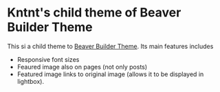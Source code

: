 # Kntnt's child theme of Beaver Builder Theme

This si a child theme to [Beaver Builder Theme](https://www.wpbeaverbuilder.com/wordpress-framework-theme/). Its main features includes

* Responsive font sizes
* Feaured image also on pages (not only posts)
* Featured image links to original image (allows it to be displayed in lightbox).
